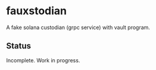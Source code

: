# fauxstodian
A fake solana custodian (grpc service) with vault program.

## Status

Incomplete. Work in progress.
